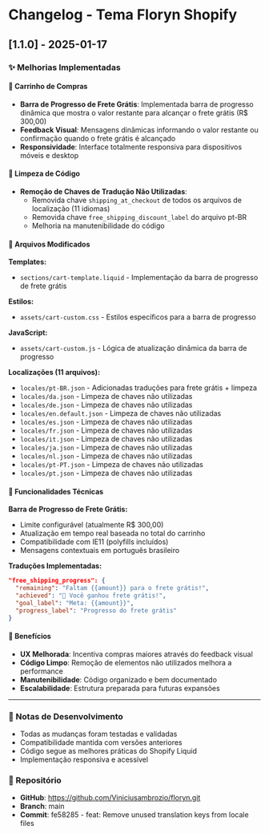 # Changelog - Tema Floryn Shopify

## [1.1.0] - 2025-01-17

### ✨ Melhorias Implementadas

#### 🛒 Carrinho de Compras
- **Barra de Progresso de Frete Grátis**: Implementada barra de progresso dinâmica que mostra o valor restante para alcançar o frete grátis (R$ 300,00)
- **Feedback Visual**: Mensagens dinâmicas informando o valor restante ou confirmação quando o frete grátis é alcançado
- **Responsividade**: Interface totalmente responsiva para dispositivos móveis e desktop

#### 🧹 Limpeza de Código
- **Remoção de Chaves de Tradução Não Utilizadas**:
  - Removida chave `shipping_at_checkout` de todos os arquivos de localização (11 idiomas)
  - Removida chave `free_shipping_discount_label` do arquivo pt-BR
  - Melhoria na manutenibilidade do código

#### 📁 Arquivos Modificados

**Templates:**
- `sections/cart-template.liquid` - Implementação da barra de progresso de frete grátis

**Estilos:**
- `assets/cart-custom.css` - Estilos específicos para a barra de progresso

**JavaScript:**
- `assets/cart-custom.js` - Lógica de atualização dinâmica da barra de progresso

**Localizações (11 arquivos):**
- `locales/pt-BR.json` - Adicionadas traduções para frete grátis + limpeza
- `locales/da.json` - Limpeza de chaves não utilizadas
- `locales/de.json` - Limpeza de chaves não utilizadas
- `locales/en.default.json` - Limpeza de chaves não utilizadas
- `locales/es.json` - Limpeza de chaves não utilizadas
- `locales/fr.json` - Limpeza de chaves não utilizadas
- `locales/it.json` - Limpeza de chaves não utilizadas
- `locales/ja.json` - Limpeza de chaves não utilizadas
- `locales/nl.json` - Limpeza de chaves não utilizadas
- `locales/pt-PT.json` - Limpeza de chaves não utilizadas
- `locales/pt.json` - Limpeza de chaves não utilizadas

#### 🔧 Funcionalidades Técnicas

**Barra de Progresso de Frete Grátis:**
- Limite configurável (atualmente R$ 300,00)
- Atualização em tempo real baseada no total do carrinho
- Compatibilidade com IE11 (polyfills incluídos)
- Mensagens contextuais em português brasileiro

**Traduções Implementadas:**
```json
"free_shipping_progress": {
  "remaining": "Faltam {{amount}} para o frete grátis!",
  "achieved": "🎉 Você ganhou frete grátis!",
  "goal_label": "Meta: {{amount}}",
  "progress_label": "Progresso do frete grátis"
}
```

#### 🎯 Benefícios
- **UX Melhorada**: Incentiva compras maiores através do feedback visual
- **Código Limpo**: Remoção de elementos não utilizados melhora a performance
- **Manutenibilidade**: Código organizado e bem documentado
- **Escalabilidade**: Estrutura preparada para futuras expansões

---

### 📝 Notas de Desenvolvimento
- Todas as mudanças foram testadas e validadas
- Compatibilidade mantida com versões anteriores
- Código segue as melhores práticas do Shopify Liquid
- Implementação responsiva e acessível

### 🔗 Repositório
- **GitHub**: https://github.com/Viniciusambrozio/floryn.git
- **Branch**: main
- **Commit**: fe58285 - feat: Remove unused translation keys from locale files